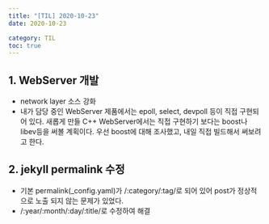 ```yaml
---
title: "[TIL] 2020-10-23"
date: 2020-10-23

category: TIL
toc: true
---
```


## 1. WebServer 개발
- network layer 소스 강화
- 내가 담당 중인 WebServer 제품에서는 epoll, select, devpoll 등이 직접 구현되어 있다. 새롭게 만들 C++ WebServer에서는 직접 구현하기 보다는 boost나 libev등을 써볼 계획이다. 우선 boost에 대해 조사했고, 내일 직접 빌드해서 써보려고 한다.

## 2. jekyll permalink 수정
- 기본 permalink(_config.yaml)가 /:category/:tag/로 되어 있어 post가 정상적으로 노출 되지 않는 문제가 있었다.
- /:year/:month/:day/:title/로 수정하여 해결

